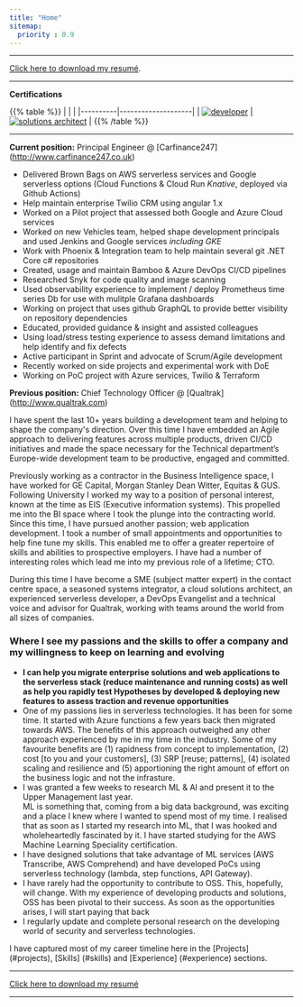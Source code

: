 ```yaml
---
title: "Home"
sitemap:
  priority : 0.9
---
```


---

[Click here to download my resumé](/resume.pdf).

---

**Certifications**

{{% table %}}
|          |                    |
|----------|--------------------|
| [![developer](/img/aws-developer-badge.png)](https://www.certmetrics.com/amazon/public/badge.aspx?i=2&t=c&d=2017-12-13&ci=AWS00351917) | [![solutions architect](/img/aws-solutions-architect-badge.png)](https://www.certmetrics.com/amazon/public/badge.aspx?i=1&t=c&d=2018-09-27&ci=AWS00351917) |
{{% /table %}}


---

**Current position:** Principal Engineer @ [Carfinance247] (http://www.carfinance247.co.uk)

- Delivered Brown Bags on AWS serverless services and Google serverless options (Cloud Functions & Cloud Run *Knative*, deployed via Github Actions)
- Help maintain enterprise Twilio CRM using angular 1.x
- Worked on a Pilot project that assessed both Google and Azure Cloud services
- Worked on new Vehicles team, helped shape development principals and used Jenkins and Google services *including GKE*
- Work with Phoenix & Integration team to help maintain several git .NET Core c# repositories
- Created, usage and maintain Bamboo & Azure DevOps CI/CD pipelines
- Researched Snyk for code quality and image scanning
- Used observability experience to implement / deploy Prometheus time series Db for use with mulitple Grafana dashboards
- Working on project that uses github GraphQL to provide better visibility on repository  dependencies
- Educated, provided guidance & insight and assisted colleagues
- Using load/stress testing experience to assess demand limitations and help identify and fix defects
- Active participant in Sprint and advocate of Scrum/Agile development
- Recently worked on side projects and experimental work with DoE
- Working on PoC project with Azure services, Twilio & Terraform


**Previous position:** Chief Technology Officer @ [Qualtrak] (http://www.qualtrak.com)

I have spent the last 10+ years building a development team and helping to shape the company's direction.  Over this time I have embedded an Agile approach to delivering features across multiple products, driven CI/CD initiatives and made the space necessary for the Technical department’s  Europe-wide development team to be productive, engaged and committed.  

Previously working as a contractor in the Business Intelligence space, I have worked for GE Capital, Morgan Stanley Dean Witter, Equitas & GUS.  
Following University I worked my way to a position of personal interest, known at the time as EIS (Executive information systems).  This propelled me into the BI space where I took the plunge into the contracting world.  Since this time, I have pursued another passion; web application development.  I took a number of small appointments and opportunities to help fine tune my skills.  This enabled me to offer a greater repertoire of skills and abilities to prospective employers.  I have had a number of interesting roles which lead me into my previous role of a lifetime; CTO.  

During this time I have become a SME (subject matter expert) in the contact centre space, a seasoned systems integrator, a cloud solutions architect,  an experienced serverless developer, a DevOps Evangelist and a technical voice and advisor for Qualtrak, working with teams around the world from all sizes of companies.

### Where I see my passions and the skills to offer a company and my willingness to keep on learning and evolving

- **I can help you migrate enterprise solutions and web applications to the serverless stack (reduce maintenance and running costs) as well as help you rapidly test Hypotheses by developed & deploying new features to assess traction and revenue opportunities** 
- One of my passions lies in serverless technologies.  It has been for some time.  It started with Azure functions a few years back then migrated towards AWS.  The benefits of this approach outweighed any other approach experienced by me in my time in the industry.  Some of my favourite benefits are (1) rapidness from concept to implementation, (2) cost [to you and your customers], (3) SRP [reuse; patterns], (4) isolated scaling and resilience and (5) apportioning the right amount of effort on the business logic and not the infrasture.  
- I was granted a few weeks to research ML & AI and present it to the Upper Management last year.  
ML is something that, coming from a big data background, was exciting and a place I knew where I wanted to spend most of my time.  I realised that as soon as I started my research into ML, that I was hooked and wholeheartedly fascinated by it.  I have started studying for the AWS Machine Learning Speciality certification.
- I have designed solutions that take advantage of ML services (AWS Transcribe, AWS Comprehend) and have developed PoCs using serverless technology (lambda, step functions, API Gateway).
- I have rarely had the opportunity to contribute to OSS.  This, hopefully, will change. With my experience of developing products and solutions, OSS has been pivotal to their success. As soon as the opportunities arises, I will start paying that back
- I regularly update and complete personal research on the developing world of security and serverless technologies.

I have captured most of my career timeline here in the [Projects] (#projects), [Skills] (#skills) and [Experience] (#experience) sections.

---

[Click here to download my resumé](/resume.pdf)

---